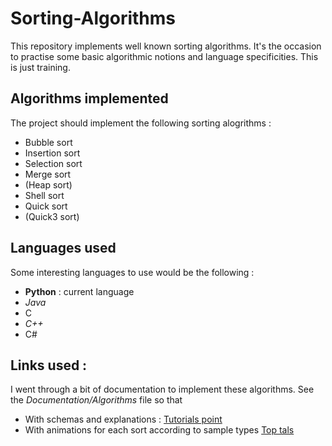 # Sorting-Algorithms
This repository implements well known sorting algorithms. It's the occasion to practise some basic algorithmic notions and language specificities. This is just training.

## Algorithms implemented
The project should implement the following sorting alogrithms :

  - Bubble sort
  - Insertion sort
  - Selection sort
  - Merge sort
  - (Heap sort)
  - Shell sort
  - Quick sort
  - (Quick3 sort)

## Languages used
Some interesting languages to use would be the following :
  - **Python** : current language
  - *Java*
  - C
  - *C++*
  - C#

## Links used :
I went through a bit of documentation to implement these algorithms. See the *Documentation/Algorithms* file so that

  - With schemas and explanations : [Tutorials point](https://www.tutorialspoint.com/data_structures_algorithms/bubble_sort_algorithm.htm)
  - With animations for each sort according to sample types [Top tals](https://www.toptal.com/developers/sorting-algorithms)
